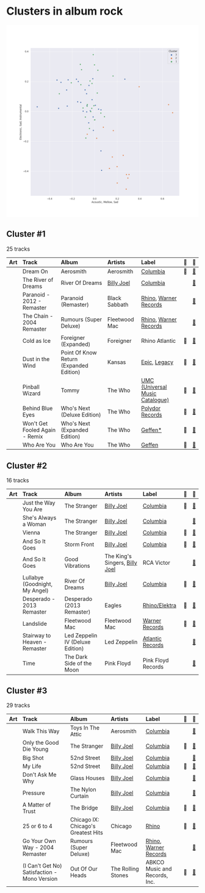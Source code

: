 # Clusters in album rock

![Comparison of Cluster](../../../images/genres/album_rock/clusters/clusters_scatter.png)

## Cluster #1

25 tracks

| Art | Track | Album | Artists | Label | 💚 | 🔗 |
|:---|:---|:---|:---|:---|:---|:---|
| <img src="https://i.scdn.co/image/ab67616d0000b273b11078ee23dcd99e085ac33e" alt="" width="50" /> | Dream On | Aerosmith | Aerosmith | [Columbia](../../../../labels/columbia) | 💚 | [🔗](https://open.spotify.com/track/5MxNLUsfh7uzROypsoO5qe) |
| <img src="https://i.scdn.co/image/ab67616d0000b273d81c87cd4fa07351a5d14a71" alt="" width="50" /> | The River of Dreams | River Of Dreams | [Billy Joel](../../../../artists/billy_joel/overview.md) | [Columbia](../../../../labels/columbia) | | [🔗](https://open.spotify.com/track/30qVCFYKBtAENjTIBA8FPZ) |
| <img src="https://i.scdn.co/image/ab67616d0000b273d5fccf9ce08b6a1e7d12a222" alt="" width="50" /> | Paranoid - 2012 - Remaster | Paranoid (Remaster) | Black Sabbath | [Rhino](../../../../labels/rhino), [Warner Records](../../../../labels/warner_records) | | [🔗](https://open.spotify.com/track/1Y373MqadDRtclJNdnUXVc) |
| <img src="https://i.scdn.co/image/ab67616d0000b273e52a59a28efa4773dd2bfe1b" alt="" width="50" /> | The Chain - 2004 Remaster | Rumours (Super Deluxe) | Fleetwood Mac | [Rhino](../../../../labels/rhino), [Warner Records](../../../../labels/warner_records) | | [🔗](https://open.spotify.com/track/5e9TFTbltYBg2xThimr0rU) |
| <img src="https://i.scdn.co/image/ab67616d0000b273f05202b83eb981e943ca7767" alt="" width="50" /> | Cold as Ice | Foreigner (Expanded) | Foreigner | Rhino Atlantic | 💚 | [🔗](https://open.spotify.com/track/7vidktgNZFQylTgH1GEnMs) |
| <img src="https://i.scdn.co/image/ab67616d0000b27359f0f56a7cd13526b5b4204c" alt="" width="50" /> | Dust in the Wind | Point Of Know Return (Expanded Edition) | Kansas | [Epic](../../../../labels/epic), [Legacy](../../../../labels/legacy) | 💚 | [🔗](https://open.spotify.com/track/6zeE5tKyr8Nu882DQhhSQI) |
| <img src="https://i.scdn.co/image/ab67616d0000b27374ecb94bc3e5d851a39a0334" alt="" width="50" /> | Pinball Wizard | Tommy | The Who | [UMC (Universal Music Catalogue)](../../../../labels/umc__universal_music_catalogue_) | 💚 | [🔗](https://open.spotify.com/track/6LbbHFEajG9e4m0G3L47c4) |
| <img src="https://i.scdn.co/image/ab67616d0000b273fe24dcd263c08c6dd84b6e8c" alt="" width="50" /> | Behind Blue Eyes | Who's Next (Deluxe Edition) | The Who | [Polydor Records](../../../../labels/polydor_records) | 💚 | [🔗](https://open.spotify.com/track/0cKk8BKEi7zXbdrYdyqBP5) |
| <img src="https://i.scdn.co/image/ab67616d0000b2732d3eda886f81a2bad9274f02" alt="" width="50" /> | Won't Get Fooled Again - Remix | Who's Next (Expanded Edition) | The Who | [Geffen*](../../../../labels/geffen) | 💚 | [🔗](https://open.spotify.com/track/1W1GpfPujmgp2vQqcpUhtU) |
| <img src="https://i.scdn.co/image/ab67616d0000b273238b25b3d5884cb4f6027663" alt="" width="50" /> | Who Are You | Who Are You | The Who | [Geffen](../../../../labels/geffen) | 💚 | [🔗](https://open.spotify.com/track/23IJ5wLRhEZ9DOuia5mPiZ) |
## Cluster #2

16 tracks

| Art | Track | Album | Artists | Label | 💚 | 🔗 |
|:---|:---|:---|:---|:---|:---|:---|
| <img src="https://i.scdn.co/image/ab67616d0000b2738a6dbac0b74bd2484189ea5f" alt="" width="50" /> | Just the Way You Are | The Stranger | [Billy Joel](../../../../artists/billy_joel/overview.md) | [Columbia](../../../../labels/columbia) | 💚 | [🔗](https://open.spotify.com/track/06RdYCp0UxsBtWsonHfSZz) |
| <img src="https://i.scdn.co/image/ab67616d0000b2738a6dbac0b74bd2484189ea5f" alt="" width="50" /> | She's Always a Woman | The Stranger | [Billy Joel](../../../../artists/billy_joel/overview.md) | [Columbia](../../../../labels/columbia) | | [🔗](https://open.spotify.com/track/3ILLSvTYvFjjEdbxvQumOb) |
| <img src="https://i.scdn.co/image/ab67616d0000b2738a6dbac0b74bd2484189ea5f" alt="" width="50" /> | Vienna | The Stranger | [Billy Joel](../../../../artists/billy_joel/overview.md) | [Columbia](../../../../labels/columbia) | 💚 | [🔗](https://open.spotify.com/track/7gREIuHognJFspylIDJ94p) |
| <img src="https://i.scdn.co/image/ab67616d0000b2731946747b8692919f98918ec4" alt="" width="50" /> | And So It Goes | Storm Front | [Billy Joel](../../../../artists/billy_joel/overview.md) | [Columbia](../../../../labels/columbia) | 💚 | [🔗](https://open.spotify.com/track/1u7kQUb3lQcpHaYRfia13A) |
| <img src="https://i.scdn.co/image/ab67616d0000b273b13eb2ff19372ac491273a06" alt="" width="50" /> | And So It Goes | Good Vibrations | The King's Singers, [Billy Joel](../../../../artists/billy_joel/overview.md) | RCA Victor | | [🔗](https://open.spotify.com/track/1v8w3Ve0EYhy8cMlRR92QM) |
| <img src="https://i.scdn.co/image/ab67616d0000b273d81c87cd4fa07351a5d14a71" alt="" width="50" /> | Lullabye (Goodnight, My Angel) | River Of Dreams | [Billy Joel](../../../../artists/billy_joel/overview.md) | [Columbia](../../../../labels/columbia) | 💚 | [🔗](https://open.spotify.com/track/4cURHmiuYii52BVbhrGbv0) |
| <img src="https://i.scdn.co/image/ab67616d0000b2732d73b1bb77cee09f0278be04" alt="" width="50" /> | Desperado - 2013 Remaster | Desperado (2013 Remaster) | Eagles | [Rhino/Elektra](../../../../labels/rhino) | 💚 | [🔗](https://open.spotify.com/track/2TjnCxxQRYn56Ye8gkUKiW) |
| <img src="https://i.scdn.co/image/ab67616d0000b2734fb043195e8d07e72edc7226" alt="" width="50" /> | Landslide | Fleetwood Mac | Fleetwood Mac | [Warner Records](../../../../labels/warner_records) | 💚 | [🔗](https://open.spotify.com/track/5ihS6UUlyQAfmp48eSkxuQ) |
| <img src="https://i.scdn.co/image/ab67616d0000b273c8a11e48c91a982d086afc69" alt="" width="50" /> | Stairway to Heaven - Remaster | Led Zeppelin IV (Deluxe Edition) | Led Zeppelin | [Atlantic Records](../../../../labels/atlantic_records) | | [🔗](https://open.spotify.com/track/5CQ30WqJwcep0pYcV4AMNc) |
| <img src="https://i.scdn.co/image/ab67616d0000b273ea7caaff71dea1051d49b2fe" alt="" width="50" /> | Time | The Dark Side of the Moon | Pink Floyd | Pink Floyd Records | | [🔗](https://open.spotify.com/track/3TO7bbrUKrOSPGRTB5MeCz) |
## Cluster #3

29 tracks

| Art | Track | Album | Artists | Label | 💚 | 🔗 |
|:---|:---|:---|:---|:---|:---|:---|
| <img src="https://i.scdn.co/image/ab67616d0000b2739662c6535fb4bf5767e50f32" alt="" width="50" /> | Walk This Way | Toys In The Attic | Aerosmith | [Columbia](../../../../labels/columbia) | | [🔗](https://open.spotify.com/track/5SZ6zX4rOrEQferfFC2MfP) |
| <img src="https://i.scdn.co/image/ab67616d0000b2738a6dbac0b74bd2484189ea5f" alt="" width="50" /> | Only the Good Die Young | The Stranger | [Billy Joel](../../../../artists/billy_joel/overview.md) | [Columbia](../../../../labels/columbia) | 💚 | [🔗](https://open.spotify.com/track/2xabqm0YNQCTcPteQjJ22K) |
| <img src="https://i.scdn.co/image/ab67616d0000b2731d4675d5a0345bb93686e4b6" alt="" width="50" /> | Big Shot | 52nd Street | [Billy Joel](../../../../artists/billy_joel/overview.md) | [Columbia](../../../../labels/columbia) | | [🔗](https://open.spotify.com/track/22wxe2Yc9JzihICXYLGAQ7) |
| <img src="https://i.scdn.co/image/ab67616d0000b2731d4675d5a0345bb93686e4b6" alt="" width="50" /> | My Life | 52nd Street | [Billy Joel](../../../../artists/billy_joel/overview.md) | [Columbia](../../../../labels/columbia) | 💚 | [🔗](https://open.spotify.com/track/4ZoBC5MhSEzuknIgAkBaoT) |
| <img src="https://i.scdn.co/image/ab67616d0000b27322d5199692d318c28d6c7d9b" alt="" width="50" /> | Don't Ask Me Why | Glass Houses | [Billy Joel](../../../../artists/billy_joel/overview.md) | [Columbia](../../../../labels/columbia) | | [🔗](https://open.spotify.com/track/6g4vHtdGqD5eEgpf7nKISk) |
| <img src="https://i.scdn.co/image/ab67616d0000b273e5e5f24cf490dfc7041eafc3" alt="" width="50" /> | Pressure | The Nylon Curtain | [Billy Joel](../../../../artists/billy_joel/overview.md) | [Columbia](../../../../labels/columbia) | | [🔗](https://open.spotify.com/track/3LqvmDtXWXjF7fg8mh8iZh) |
| <img src="https://i.scdn.co/image/ab67616d0000b273800f95060baebdd6aea0f4b9" alt="" width="50" /> | A Matter of Trust | The Bridge | [Billy Joel](../../../../artists/billy_joel/overview.md) | [Columbia](../../../../labels/columbia) | 💚 | [🔗](https://open.spotify.com/track/6J212smZzpeOCYQ9DITMSC) |
| <img src="https://i.scdn.co/image/ab67616d0000b2730ac413b28547dbc45412a3ce" alt="" width="50" /> | 25 or 6 to 4 | Chicago IX: Chicago's Greatest Hits | Chicago | [Rhino](../../../../labels/rhino) | 💚 | [🔗](https://open.spotify.com/track/65eRcjlStTnk8opG5eIQ8Z) |
| <img src="https://i.scdn.co/image/ab67616d0000b273e52a59a28efa4773dd2bfe1b" alt="" width="50" /> | Go Your Own Way - 2004 Remaster | Rumours (Super Deluxe) | Fleetwood Mac | [Rhino](../../../../labels/rhino), [Warner Records](../../../../labels/warner_records) | | [🔗](https://open.spotify.com/track/4xh7W7tlNMIczFhupCPniY) |
| <img src="https://i.scdn.co/image/ab67616d0000b27305c5be85b64eaff732f7cb0b" alt="" width="50" /> | (I Can't Get No) Satisfaction - Mono Version | Out Of Our Heads | The Rolling Stones | ABKCO Music and Records, Inc. | 💚 | [🔗](https://open.spotify.com/track/2PzU4IB8Dr6mxV3lHuaG34) |